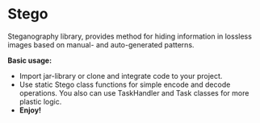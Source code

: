# Stego
Steganography library, provides method for hiding information in lossless images based on manual- and auto-generated patterns.

<b>Basic usage:</b>
<ul>
<li> Import jar-library or clone and integrate code to your project.
<li> Use static Stego class functions for simple encode and decode operations. You also can use TaskHandler and Task classes for more plastic logic.
<li> <b>Enjoy!</b>
<ul>

